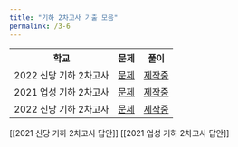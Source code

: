```yaml
---
title: "기하 2차고사 기출 모음"
permalink: /3-6
---
```



<table bother="1">
<th>학교</th> <th>문제</th> <th>풀이</th>
  <tr>
	<td>2022 신당 기하 2차고사</td>
    <td><a href="/pdf/test5th/2022/2022 신당 기하 2차고사.pdf">문제</a></td>
    <td><a href="/pdf/test5th/2022풀이/%5B풀이%5D 2022 신당 기하 2차고사.pdf">제작중</a></td>
  </tr>
    <tr>
	<td>2021 업성 기하 2차고사</td>
    <td><a href="/pdf/test5th/2021/2021 업성 기하 2차고사.pdf">문제</a></td>
    <td><a href="/pdf/test5th/2021풀이/%5B풀이%5D 2021 업성 기하 2차고사.pdf">제작중</a></td>
  </tr>
    <tr>
	<td>2022 신당 기하 2차고사</td>
    <td><a href="/pdf/test5th/2021/2021 신당 기하 2차고사.pdf">문제</a></td>
    <td><a href="/pdf/test5th/2021풀이/%5B풀이%5D 2021 신당 기하 2차고사.pdf">제작중</a></td>
  </tr>
</table>


[[2021 신당 기하 2차고사 답안]]
[[2021 업성 기하 2차고사 답안]]

